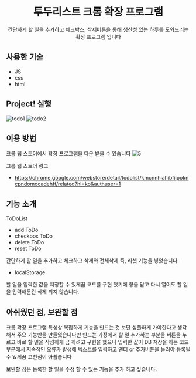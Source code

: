 <h1 align="middle">투두리스트 크롬 확장 프로그램</h2>

<p align="middle">간단하게 할 일을 추가하고 체크박스, 삭제버튼을 통해 생산성 있는 하루를 도와드리는 확장 프로그램 입니다</p>

## 사용한 기술
- JS
- css
- html


## Project! 실행

![todo1](https://user-images.githubusercontent.com/77378559/132939803-0ed3f2ad-982d-4dea-ab23-309c2cd8a768.png)
![todo2](https://user-images.githubusercontent.com/77378559/132939806-77a9c3c1-714e-4db8-adc5-1f52e474dfdc.png)


## 이용 방법

크롬 웹 스토어에서 확장 프로그램을 다운 받을 수 있습니다
![5](https://user-images.githubusercontent.com/77378559/135044984-71220098-2b8d-4949-b878-5619966eed47.JPG)


크롬 웹 스토어 링크
- https://chrome.google.com/webstore/detail/todolist/kmcnnhiahibfiipokncpndomocadehff/related?hl=ko&authuser=1

## 기능 소개

ToDoList
- add ToDo
- checkbox ToDo
- delete ToDo
- reset ToDo

간단하게 할 일을 추가하고 체크하고 삭제와 전체삭제 즉, 리셋 기능을 넣었습니다.

- localStorage

할 일을 입력한 값을 저장할 수 있게끔 코드를 구현 했기에 창을 닫고 다시 열어도 할 일을 입력해둔건 삭제 되지 않습니다.

## 아쉬웠던 점, 보완할 점

크롬 확장 프로그램 특성상 복잡하게 기능을 만드는 것 보단 심플하게 가야한다고 생각해서 주요 기능만을 만들었습니다만
만드는 과정에서 할 일 추가하는 부분을 버튼을 누르고 바로 할 일을 작성하게 끔 하려고 구현을 했으나
입력한 값이 DB 저장을 하는 코드 부분에서 지속적인 오류가 발생해 텍스트를 입력하고 엔터 or 추가버튼을 눌러야 등록될 수 있게끔 고친점이 아쉽습니다

보완할 점은 등록한 할 일을 수정 할 수 있는 기능을 추가 하고 싶습니다.
